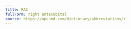 ```yaml
---
title: RAC
fullForm: right antecubital
source: https://openmd.com/dictionary/abbreviations/r
---
```

